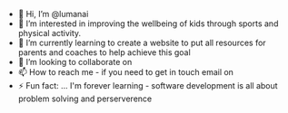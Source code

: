 - 👋 Hi, I’m @lumanai
- 👀 I’m interested in improving the wellbeing of kids through sports and physical activity.
- 🌱 I’m currently learning to create a website to put all resources for parents and coaches to help achieve this goal
- 💞️ I’m looking to collaborate on 
- 📫 How to reach me - if you need to get in touch email on 
- ⚡ Fun fact: ... I'm forever learning - software development is all about problem solving and perserverence 

<!---
lumanai/lumanai is a ✨ special ✨ repository because its `README.md` (this file) appears on your GitHub profile.
You can click the Preview link to take a look at your changes.
--->
